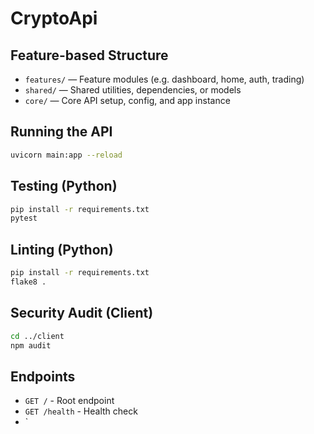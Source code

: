 # CryptoApi

## Feature-based Structure

- `features/` — Feature modules (e.g. dashboard, home, auth, trading)
- `shared/`   — Shared utilities, dependencies, or models
- `core/`     — Core API setup, config, and app instance

## Running the API

```bash
uvicorn main:app --reload
```

## Testing (Python)

```bash
pip install -r requirements.txt
pytest
```

## Linting (Python)

```bash
pip install -r requirements.txt
flake8 .
```

## Security Audit (Client)

```bash
cd ../client
npm audit
```

## Endpoints

- `GET /` - Root endpoint
- `GET /health` - Health check
- `